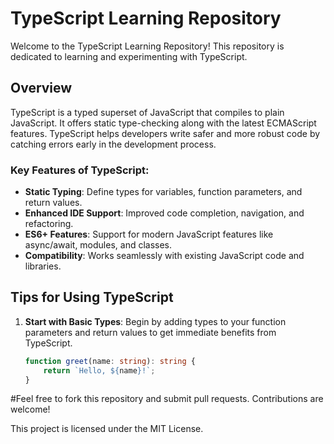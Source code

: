 # TypeScript Learning Repository

Welcome to the TypeScript Learning Repository! This repository is dedicated to learning and experimenting with TypeScript.

## Overview

TypeScript is a typed superset of JavaScript that compiles to plain JavaScript. It offers static type-checking along with the latest ECMAScript features. TypeScript helps developers write safer and more robust code by catching errors early in the development process.

### Key Features of TypeScript:
- **Static Typing**: Define types for variables, function parameters, and return values.
- **Enhanced IDE Support**: Improved code completion, navigation, and refactoring.
- **ES6+ Features**: Support for modern JavaScript features like async/await, modules, and classes.
- **Compatibility**: Works seamlessly with existing JavaScript code and libraries.

## Tips for Using TypeScript

1. **Start with Basic Types**: Begin by adding types to your function parameters and return values to get immediate benefits from TypeScript.
   ```typescript
   function greet(name: string): string {
       return `Hello, ${name}!`;
   }
   ```

#Feel free to fork this repository and submit pull requests. Contributions are welcome!

This project is licensed under the MIT License.

